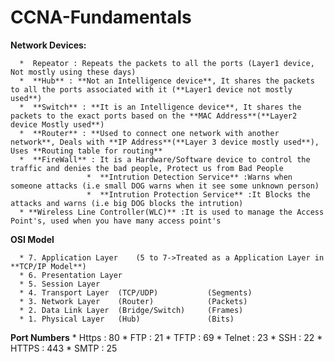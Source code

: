 # CCNA-Fundamentals

**Network Devices:**

      *  Repeator : Repeats the packets to all the ports (Layer1 device, Not mostly using these days)
      *  **Hub** : **Not an Intelligence device**, It shares the packets to all the ports associated with it (**Layer1 device not mostly used**)
      *  **Switch** : **It is an Intelligence device**, It shares the packets to the exact ports based on the **MAC Address**(**Layer2 device Mostly used**)
      *  **Router** : **Used to connect one network with another network**, Deals with **IP Address**(**Layer 3 device mostly used**), Uses **Routing table for routing**
      *  **FireWall** : It is a Hardware/Software device to control the traffic and denies the bad people, Protect us from Bad People
                     *  **Intrution Detection Service** :Warns when someone attacks (i.e small DOG warns when it see some unknown person)
                     *  **Intrution Protection Service** :It Blocks the attacks and warns (i.e big DOG blocks the intrution)
      * **Wireless Line Controller(WLC)** :It is used to manage the Access Point's, used when you have many access point's
   
   
**OSI Model**

      * 7. Application Layer    (5 to 7->Treated as a Application Layer in **TCP/IP Model**) 
      * 6. Presentation Layer
      * 5. Session Layer
      * 4. Transport Layer  (TCP/UDP)           (Segments)
      * 3. Network Layer    (Router)            (Packets)
      * 2. Data Link Layer  (Bridge/Switch)     (Frames)
      * 1. Physical Layer   (Hub)               (Bits)
      
      
**Port Numbers**
      * Https : 80  * FTP : 21 * TFTP : 69 * Telnet : 23 * SSH : 22 * HTTPS : 443 * SMTP : 25
